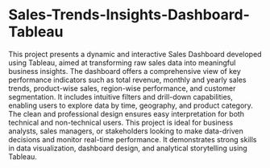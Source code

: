 # Sales-Trends-Insights-Dashboard-Tableau
This project presents a dynamic and interactive Sales Dashboard developed using Tableau, aimed at transforming raw sales data into meaningful business insights. The dashboard offers a comprehensive view of key performance indicators such as total revenue, monthly and yearly sales trends, product-wise sales, region-wise performance, and customer segmentation. It includes intuitive filters and drill-down capabilities, enabling users to explore data by time, geography, and product category. The clean and professional design ensures easy interpretation for both technical and non-technical users. This project is ideal for business analysts, sales managers, or stakeholders looking to make data-driven decisions and monitor real-time performance. It demonstrates strong skills in data visualization, dashboard design, and analytical storytelling using Tableau.

